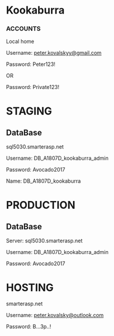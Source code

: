 # Kookaburra #

### ACCOUNTS ###

Local home

Username: peter.kovalskyy@gmail.com

Password: Peter123!

OR

Password: Private123!

# STAGING #
## DataBase ##

sql5030.smarterasp.net

Username: DB_A1807D_kookaburra_admin

Password: Avocado2017

Name: DB_A1807D_kookaburra

# PRODUCTION #
## DataBase ##

Server: sql5030.smarterasp.net

Username: DB_A1807D_kookaburra_admin

Password: Avocado2017

# HOSTING #

smarterasp.net

Username: peter.kovalsky@outlook.com

Password: B...3p..!
